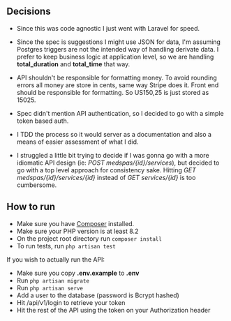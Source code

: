## Decisions

- Since this was code agnostic I just went with Laravel for speed.

- Since the spec is suggestions I might use JSON for data, I'm assuming Postgres triggers are not the intended way of
handling derivate data. I prefer to keep business logic at application level, so we are handling **total_duration** and **total_time** that way.

- API shouldn't be responsible for formatting money. To avoid rounding errors all money are store in cents, same way Stripe does it. Front end should be responsible for formatting. So US150,25 is just stored as 15025.

- Spec didn't mention API authentication, so I decided to go with a simple token based auth.

- I TDD the process so it would server as a documentation and also a means of easier assessment of what I did.

- I struggled a little bit trying to decide if I was gonna go with a more idiomatic API design (ie: *POST medspas/{id}/services*), but decided to go with a top level approach for consistency sake. Hitting *GET medspas/{id}/services/{id}* instead of *GET services/{id}* is too cumbersome.

## How to run

- Make sure you have [Composer](https://getcomposer.org/) installed.
- Make sure your PHP version is at least 8.2
- On the project root directory run ```composer install```
- To run tests, run ```php artisan test```

If you wish to actually run the API: 

- Make sure you copy **.env.example** to **.env**
- Run ```php artisan migrate```
- Run ```php artisan serve```
- Add a user to the database (password is Bcrypt hashed)
- Hit /api/v1/login to retrieve your token
- Hit the rest of the API using the token on your Authorization header